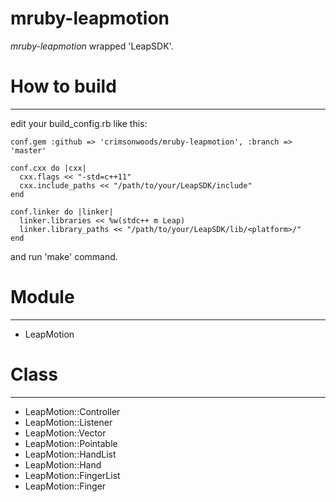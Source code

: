 mruby-leapmotion
====

_mruby-leapmotion_ wrapped 'LeapSDK'.


# How to build
----

edit your build_config.rb like this:

    conf.gem :github => 'crimsonwoods/mruby-leapmotion', :branch => 'master'
    
    conf.cxx do |cxx|
      cxx.flags << "-std=c++11"
      cxx.include_paths << "/path/to/your/LeapSDK/include"
    end
    
    conf.linker do |linker|
      linker.libraries << %w(stdc++ m Leap)
      linker.library_paths << "/path/to/your/LeapSDK/lib/<platform>/"
    end

and run 'make' command.


# Module
----

- LeapMotion



# Class
----

- LeapMotion::Controller
- LeapMotion::Listener
- LeapMotion::Vector
- LeapMotion::Pointable
- LeapMotion::HandList
- LeapMotion::Hand
- LeapMotion::FingerList
- LeapMotion::Finger

